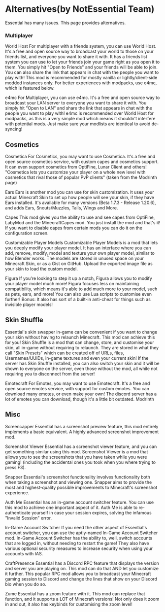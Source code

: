 # Alternatives(by NotEssential Team)
Essential has many issues. This page provides alternatives.
### Multiplayer
World Host
For multiplayer with a friends system, you can use World Host. It's a free and open source way to broadcast your world to those on your friends list, and everyone you want to share it with.
It has a friends list system you can use to let your friends join your game right as you open it to them.
You simply hit "Open to Friends" and your friends will be able to join. You can also share the link that appears in chat with the people you want to play with!
This mod is recommended for mostly vanilla or lightly/client-side modded instances only. For better experiences with modpacks, use e4mc, which is featured below.


e4mc
For Multiplayer, you can use e4mc. It's a free and open source way to broadcast your LAN server to everyone you want to share it with.
You simply hit "Open to LAN" and share the link that appears in chat with the people you want to play with!
e4mc is recommended over World Host for modpacks, as this is a very simple mod which means it shouldn't interfere with potential mods. Just make sure your modlists are identical to avoid de-syncing!

## Cosmetics
Cosmetica
For Cosmetics, you may want to use Cosmetica. It's a free and open source cosmetics service, with custom capes and cosmetics support.
It can even support cosmetics from OptiFine, Lunar Client and others!
"Cosmetica lets you customize your player on a whole new level with cosmetics that rival those of popular PvP clients" (taken from the Modrinth page)

Ears
Ears is another mod you can use for skin customization. It uses your actual Minecraft Skin to set up how people will see your skin, if they have Ears installed.
It's available for many versions (Beta 1.7.3 - Release 1.20.6), and adds Ears, Snouts/Muzzles, Tails, Wings and More.

Capes
This mod gives you the ability to use and see capes from OptiFine, LabyMod and the MinecraftCapes mod.
You just install the mod and that's it! If you want to disable capes from certain mods you can do it on the configuration screen.

Customizable Player Models
Customizable Player Models is a mod that lets you deeply modify your player model.
It has an interface where you can add, remove, modify, model and texture your own player model, similar to how Blender works.
The models are stored in unused space on your Minecraft Skin, or as a Gist on GitHub.
Upload the exported image file as your skin to load the custom model.

Figura
If you're looking to step it up a notch, Figura allows you to modify your player model much more!
Figura focuses less on maintaining compatibility, which means it's able to add much more to your model, such as pets, ears, and more! You can also use Lua scripts to customise even further!
Bonus: It also has sort of a built-in anti-cheat for things such as invisible player models!

## Skin Shuffle
Essential's skin swapper in-game can be convenient if you want to change your skin without having to relaunch Minecraft. This mod can achieve this for you!
Skin Shuffle is a mod that can change, store, and customise your skin, all in-game without requiring to relaunch. They are stored in what they call "Skin Presets" which can be created off of URLs, files, Usernames/UUIDs, in-game textures and even your current skin!
If the server has Skin Shuffle installed, you can also switch your skin and it will be shown to everyone on the server, even those without the mod, all while not requiring you to disconnect from the server!

Emotecraft
For Emotes, you may want to use Emotecraft. It's a free and open source emotes service, with support for custom emotes.
You can download many emotes, or even make your own! The discord server has a lot of emotes you can download, though it's a little bit outdated.
Modrinth
## Misc
Screencapper
Essential has a screenshot preview feature, this mod entirely implements a basic equivalent.
A highly advanced screenshot improvement mod.

Screenshot Viewer
Essential has a screenshot viewer feature, and you can get something similar using this mod.
Screenshot Viewer is a mod that allows you to see the screenshots that you have taken while you were gaming! (including the accidental ones you took when you where trying to press F3).

Snapper
Essential's screenshot functionality involves functionality both when taking a screenshot and viewing one.
Snapper aims to provide the most and highest-quality possible improvements to Minecraft's screenshot experience.

Auth Me
Essential has an in-game account switcher feature. You can use this mod to achieve one important aspect of it.
Auth Me is able to re-authenticate yourself in case your session expires, solving the infamous "Invalid Session" error.

In-Game Account Switcher
If you need the other aspect of Essential's account switcher, you can use the aptly-named In-Game Account Switcher mod.
In-Game Account Switcher has the ability to, well, switch accounts that are logged in, without needing to restart the game!
They also have various optional security measures to increase security when using your accounts with IAS.

CraftPresence
Essential has a Discord RPC feature that displays the version and server you are playing on. This mod can do that AND let you customize it further.
This popular RPC mod allows you to broadcast your Minecraft gaming session to Discord and change the lines that show on your Discord bio when you do so.

Zume
Essential has a zoom feature with it. This mod can replace that function, and it supports a LOT of Minecraft versions!
Not only does it zoom in and out, it also has keybinds for customising the zoom level!
